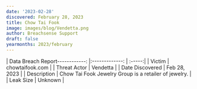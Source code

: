 ```yaml
---
date: '2023-02-28'
discovered: February 28, 2023
title: Chow Tai Fook
image: images/blog/Vendetta.png
author: Breachsense Support
draft: false
yearmonths: 2023/february
---
```


| Data Breach Report------------:     |:-------------:    | :-----:|
| Victim      | chowtaifook.com      | 
| Threat Actor      | Vendetta      | 
| Date Discovered      | Feb 28, 2023      | 
| Description      | Chow Tai Fook Jewelry Group is a retailer of jewelry.      | 
| Leak Size      | Unknown      | 

